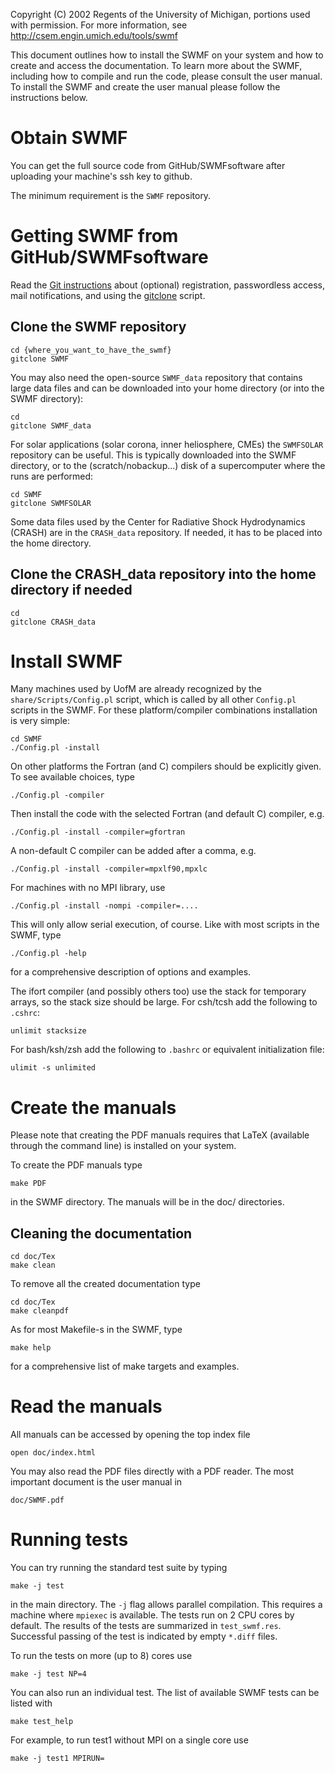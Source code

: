 Copyright (C) 2002 Regents of the University of Michigan,
portions used with permission.
For more information, see http://csem.engin.umich.edu/tools/swmf

This document outlines how to install the SWMF on your system and how
to create and access the documentation.  To learn more about the SWMF,
including how to compile and run the code, please consult the user
manual.  To install the SWMF and create the user manual please follow
the instructions below.

# Obtain SWMF

You can get the full source code from GitHub/SWMFsoftware after
uploading your machine's ssh key to github. 

The minimum requirement is the `SWMF` repository.

# Getting SWMF from GitHub/SWMFsoftware

Read the
[Git instructions](https://github.com/SWMFsoftware/SWMF/blob/master/doc/Git_instructions.pdf)
about (optional) registration, passwordless access, mail notifications, and
using the [gitclone](https://github.com/SWMFsoftware/share/blob/master/Scripts/gitclone) script.

## Clone the SWMF repository

```
cd {where_you_want_to_have_the_swmf}
gitclone SWMF
```

You may also need the open-source `SWMF_data` repository that contains
large data files and can be downloaded into your home directory (or into
the SWMF directory):

```
cd
gitclone SWMF_data
```

For solar applications (solar corona, inner heliosphere, CMEs) the
`SWMFSOLAR` repository can be useful. This is typically downloaded
into the SWMF directory, or to the (scratch/nobackup...) disk of
a supercomputer where the runs are performed:
```
cd SWMF
gitclone SWMFSOLAR
```

Some data files used by the Center for Radiative Shock Hydrodynamics (CRASH)
are in the `CRASH_data` repository. If needed, it has to be placed into
the home directory. 

## Clone the CRASH_data repository into the home directory if needed
```
cd
gitclone CRASH_data
```

# Install SWMF

Many machines used by UofM are already recognized by the
`share/Scripts/Config.pl` script, which is called by all other `Config.pl`
scripts in the SWMF.
For these platform/compiler combinations installation is very simple:
```
cd SWMF
./Config.pl -install
```
On other platforms the Fortran (and C) compilers should be explicitly given.
To see available choices, type
```
./Config.pl -compiler
```
Then install the code with the selected Fortran (and default C) compiler, e.g.
```
./Config.pl -install -compiler=gfortran
```
A non-default C compiler can be added after a comma, e.g.
```
./Config.pl -install -compiler=mpxlf90,mpxlc
```
For machines with no MPI library, use
```
./Config.pl -install -nompi -compiler=....
```
This will only allow serial execution, of course. Like with most scripts
in the SWMF, type
```
./Config.pl -help
```
for a comprehensive description of options and examples.

The ifort compiler (and possibly others too) use the stack for temporary
arrays, so the stack size should be large. For csh/tcsh add the following
to `.cshrc`:
```
unlimit stacksize
```
For bash/ksh/zsh add the following to `.bashrc` or equivalent initialization
file:
```
ulimit -s unlimited
```

# Create the manuals

Please note that creating the PDF manuals requires that LaTeX
(available through the command line) is installed on your system.

To create the PDF manuals type
```
make PDF
```
in the SWMF directory. The manuals will be in the doc/ directories.

## Cleaning the documentation
```
cd doc/Tex
make clean
```
To remove all the created documentation type
```
cd doc/Tex
make cleanpdf
```
As for most Makefile-s in the SWMF, type
```
make help
```
for a comprehensive list of make targets and examples.

# Read the manuals

All manuals can be accessed by opening the top index file 
```
open doc/index.html
```
You may also read the PDF files directly with a PDF reader.
The most important document is the user manual in
```
doc/SWMF.pdf
```

# Running tests

You can try running the standard test suite by typing
```
make -j test
```
in the main directory. The `-j` flag allows parallel compilation.
This requires a machine where `mpiexec` is available.
The tests run on 2 CPU cores by default.
The results of the tests are summarized in `test_swmf.res`.
Successful passing of the test is indicated by empty `*.diff` files.

To run the tests on more (up to 8) cores use
```
make -j test NP=4
```
You can also run an individual test. The list of available SWMF tests can be listed with
```
make test_help
```
For example, to run test1 without MPI on a single core use
```
make -j test1 MPIRUN=
```
